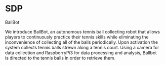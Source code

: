 # SDP
BallBot

We introduce BallBot, an autonomous tennis ball collecting robot that allows players to continuously practice their tennis skills while eliminating the inconvenience of collecting all of the balls periodically. Upon activation the system collects tennis balls strewn along a tennis court. Using a camera for data collection and RaspberryPi3 for data processing and analysis, Ballbot is directed to the tennis balls in order to retrieve them.
